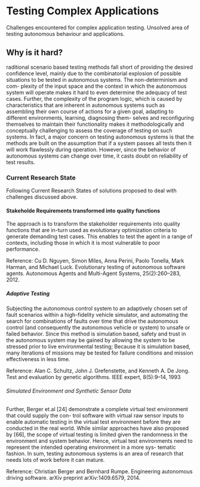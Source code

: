 # Testing Complex Applications

Challenges encountered for complex application testing. Unsolved area of testing autonomous behaviour and applications.

## Why is it hard?

raditional scenario based
testing methods fall short of providing the desired confidence level, mainly due to the combinatorial
explosion of possible situations to be tested in autonomous systems. The non-determinism and com-
plexity of the input space and the context in which the autonomous system will operate makes it hard
to even determine the adequacy of test cases. Further, the complexity of the program logic, which
is caused by characteristics that are inherent in autonomous systems such as assembling their own
course of actions for a given goal, adapting to different environments, learning, diagnosing them-
selves and reconfiguring themselves to maintain their functionality makes it methodologically and
conceptually challenging to assess the coverage of testing on such systems. In fact, a major concern
on testing autonomous systems is that the methods are built on the assumption that if a system passes
all tests then it will work flawlessly during operation. However, since the behavior of autonomous
systems can change over time, it casts doubt on reliability of test results.

### Current Research State

Following Current Research States of solutions proposed to deal with challenges discussed above.

#### Stakeholde Requirements transformed into quality functions

The approach is to transform the stakeholder requirements into quality functions that are in-turn used as evolutionary optimization criteria to generate
demanding test cases. This enables to test the agent in a range of contexts, including those in which
it is most vulnerable to poor performance.

Reference: Cu D. Nguyen, Simon Miles, Anna Perini, Paolo Tonella, Mark Harman, and Michael Luck.
Evolutionary testing of autonomous software agents. Autonomous Agents and Multi-Agent
Systems, 25(2):260–283, 2012.

##### Adaptive Testing

Subjecting the autonomous
control system to an adaptively chosen set of fault scenarios within a high-fidelity vehicle simulator,
and automating the search for combinations of faults over time that drive the autonomous control (and
consequently the autonomous vehicle or system) to unsafe or failed behavior. Since this method is
simulation based, safety and trust in the autonomous system may be gained by allowing the system
to be stressed prior to live environmental testing; Because it is simulation based, many iterations of
missions may be tested for failure conditions and mission effectiveness in less time.

Reference:
Alan C. Schultz, John J. Grefenstette, and Kenneth A. De Jong. Test and evaluation by genetic
algorithms. IEEE expert, 8(5):9–14, 1993

###### Simulated Environment and Synthetic Sensor Data

Further, Berger et.al [24] demonstrate a complete virtual test environment that could supply the con-
trol software with virtual raw sensor inputs to enable automatic testing in the virtual test environment
before they are conducted in the real world. While similar approaches have also proposed by [66],
the scope of virtual testing is limited given the randomness in the environment and system behavior.
Hence, virtual test environments need to represent the intended operating environment in a more sys-
tematic fashion. In sum, testing autonomous systems is an area of research that needs lots of work
before it can mature.

Reference:
Christian Berger and Bernhard Rumpe. Engineering autonomous driving software. arXiv
preprint arXiv:1409.6579, 2014.
